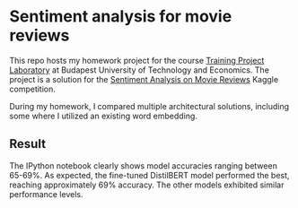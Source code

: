 # Sentiment analysis for movie reviews

This repo hosts my homework project for the course [Training Project Laboratory](https://smartlab.tmit.bme.hu/oktatas-temalabor) at Budapest University of Technology and Economics. The project is a solution for the [Sentiment Analysis on Movie Reviews](https://www.kaggle.com/competitions/sentiment-analysis-on-movie-reviews) Kaggle competition.

During my homework, I compared multiple architectural solutions, including some where I utilized an existing word embedding.

## Result

The IPython notebook clearly shows model accuracies ranging between 65-69%. As expected, the fine-tuned DistilBERT model performed the best, reaching approximately 69% accuracy. The other models exhibited similar performance levels.
